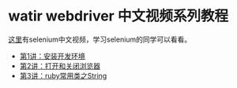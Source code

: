 watir webdriver 中文视频系列教程
===============================

[这里](https://github.com/Seleniumcn/Seleniumcn)有selenium中文视频，学习selenium的同学可以看看。

* [第1讲：安装开发环境](http://v.qq.com/boke/page/i/0/b/i0109zyzpjb.html)
* [第2讲：打开和关闭浏览器](http://v.qq.com/boke/gplay/743a62380c8c76d2a25e9827b38c171e_ef87eb01e23a15d9e797de77abbae7ae_f0115bcw2jc.html)
* [第3讲：ruby常用类之String](http://v.qq.com/boke/page/n/0/k/n0115p1rt0k.html)
